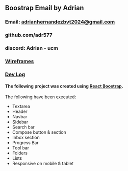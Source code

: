 ## Boostrap Email by Adrian 

### Email: adrianhernandezbvt2024@gmail.com

### github.com/adr577

### discord: Adrian - ucm


### [Wireframes](https://drive.google.com/file/d/1bz3qDzcCNwubb91NYxJqyvbc5OdDoknk/view?usp=sharing)

### [Dev Log](https://docs.google.com/document/d/1MCd43gF3RowSrArMPlgp-QUUGP60HvlptsqUjLuvY8Y/edit?usp=sharing)

#### The following project was created using [React Boostrap](https://getbootstrap.com/).

The following have been executed:

- Textarea
- Header
- Navbar
- Sidebar
- Search bar
- Compose button & section
- Inbox section
- Progress Bar
- Tool bar
- Folders
- Lists
- Responsive on mobile & tablet
